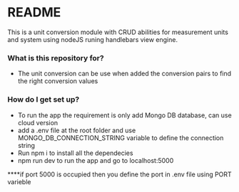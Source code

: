 # README #

This is a unit conversion module with CRUD abilities for measurement units and system using nodeJS runing handlebars view engine.

### What is this repository for? ###

* The unit conversion can be use when added the conversion pairs to find the right conversion values 

### How do I get set up? ###

* To run the app the requirement is only add Mongo DB database, can use cloud version
* add a .env file at the root folder and use MONGO_DB_CONNECTION_STRING variable to define the connection string 
* Run npm i to install all the dependecies
* npm run dev to run the app and go to localhost:5000

****if port 5000 is occupied then you define the port in .env file using PORT varieble